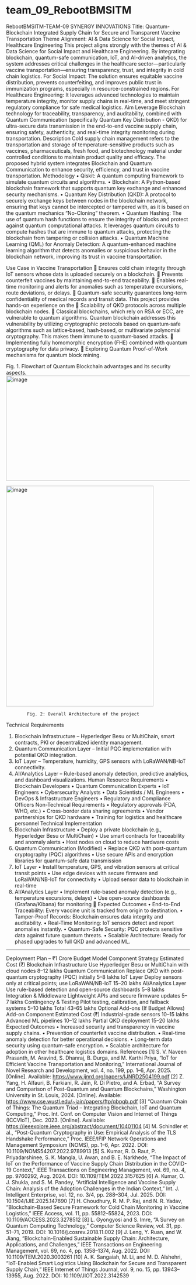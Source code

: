 # team_09_RebootBMSITM
RebootBMSITM-TEAM-09 SYNERGY INNOVATIONS
Title: Quantum-Blockchain Integrated Supply Chain for Secure and Transparent Vaccine Transportation
Theme Alignment: AI & Data Science for Social Impact, Healthcare Engineering
This project aligns strongly with the themes of AI & Data Science for Social Impact and Healthcare Engineering. By integrating blockchain, quantum-safe communication, IoT, and AI-driven analytics, the system addresses critical challenges in the healthcare sector—particularly vaccine transportation—ensuring transparency, trust, and integrity in cold chain logistics.
For Social Impact: The solution ensures equitable vaccine distribution, prevents counterfeiting, and improves public trust in immunization programs, especially in resource-constrained regions.
For Healthcare Engineering: It leverages advanced technologies to maintain temperature integrity, monitor supply chains in real-time, and meet stringent regulatory compliance for safe medical logistics.
Aim
Leverage Blockchain technology for traceability, transparency, and auditability, combined with Quantum Communication (specifically Quantum Key Distribution - QKD) for ultra-secure data transmission in the end-to-end vaccine supply chain, ensuring safety, authenticity, and real-time integrity monitoring during transportation.
Description
Cold supply chain management refers to the transportation and storage of temperature-sensitive products such as vaccines, pharmaceuticals, fresh food, and biotechnology material under controlled conditions to maintain product quality and efficacy. The proposed hybrid system integrates Blockchain and Quantum Communication to enhance security, efficiency, and trust in vaccine transportation.
Methodology
•	Qiskit: A quantum computing framework to simulate quantum circuits and  algorithms.
•	Blockchain: A Python-based blockchain framework that supports quantum key exchange and enhanced security mechanisms.
•	Quantum Key Distribution (QKD): A protocol to securely exchange keys between nodes in the blockchain network, ensuring that keys cannot be intercepted or tampered with, as it is based on the quantum mechanics “No-Cloning” theorem. 
•	Quantum Hashing: The use of quantum hash functions to ensure the integrity of blocks and protect against quantum computational attacks. It leverages quantum circuits to compute hashes that are immune to quantum attacks, protecting the blockchain from tampering or collision attacks. 
•	Quantum Machine Learning (QML) for Anomaly Detection: A quantum-enhanced machine learning algorithm that detects anomalies or suspicious behavior in the blockchain network, improving its trust in vaccine transportation.

Use Case in Vaccine Transportation
	Ensures cold chain integrity through IoT sensors whose data is uploaded securely on a blockchain.
	Prevents counterfeit vaccines by maintaining end-to-end traceability.
	Enables real-time monitoring and alerts for anomalies such as temperature excursions, route deviations, or delays.
	Quantum-safe security guarantees long-term confidentiality of medical records and transit data.
This project provides hands-on experience on the 
	Scalability of QKD protocols across multiple blockchain nodes.
	Classical blockchains, which rely on RSA or ECC, are vulnerable to quantum algorithms. Quantum blockchain addresses this vulnerability by utilizing cryptographic protocols based on quantum‐safe algorithms such as lattice‐based, hash‐based, or multivariate polynomial cryptography. This makes them immune to quantum‐based attacks.
	Implementing fully homomorphic encryption (FHE) combined with quantum cryptography for data privacy.
	Exploring Quantum Proof-of-Work mechanisms for quantum block mining.
 
Fig. 1. Flowchart of Quantum Blockchain advantages and its security aspects. 
<img width="518" height="287" alt="image" src="https://github.com/user-attachments/assets/5522b8b7-9200-4005-9fec-9708db727f44" />

  <img width="404" height="603" alt="image" src="https://github.com/user-attachments/assets/5bf6ac02-2010-4ab1-8ea3-864d53f77a0c" />

			Fig. 2: Overall Architecture of the project
Technical Requirements
1. Blockchain Infrastructure – Hyperledger Besu or MultiChain, smart contracts, PKI or decentralized identity management.
2. Quantum Communication Layer – Initial PQC implementation with potential QKD integration.
3. IoT Layer – Temperature, humidity, GPS sensors with LoRaWAN/NB-IoT connectivity.
4. AI/Analytics Layer – Rule-based anomaly detection, predictive analytics, and dashboard visualizations.
Human Resource Requirements
• Blockchain Developers
• Quantum Communication Experts
• IoT Engineers
• Cybersecurity Analysts
• Data Scientists / ML Engineers
• DevOps & Infrastructure Engineers
• Regulatory and Compliance Officers
Non-Technical Requirements
•	Regulatory approvals (FDA, WHO, etc.)
•	Cross-border data sharing agreements
•	Vendor partnerships for QKD hardware
•	Training for logistics and healthcare personnel
Technical Implementation 
1. Blockchain Infrastructure
•	Deploy a private blockchain (e.g., Hyperledger Besu or MultiChain)
•	Use smart contracts for traceability and anomaly alerts
•	Host nodes on cloud to reduce hardware costs
2. Quantum Communication (Modified)
•	Replace QKD with post-quantum cryptography (PQC) algorithms
•	Use secure APIs and encryption libraries for quantum-safe data transmission
3. IoT Layer
•	Install temperature, GPS, and vibration sensors at critical transit points
•	Use edge devices with secure firmware and LoRaWAN/NB-IoT for connectivity
•	Upload sensor data to blockchain in real-time
4. AI/Analytics Layer
•	Implement rule-based anomaly detection (e.g., temperature excursions, delays)
•	Use open-source dashboards (Grafana/Kibana) for monitoring
🎯 Expected Outcomes
•	End-to-End Traceability: Every vaccine unit is tracked from origin to destination.
•	Tamper-Proof Records: Blockchain ensures data integrity and auditability.
•	Real-Time Monitoring: IoT sensors detect and report anomalies instantly.
•	Quantum-Safe Security: PQC protects sensitive data against future quantum threats.
•	Scalable Architecture: Ready for phased upgrades to full QKD and advanced ML.
________________________________________
Deployment Plan – ₹1 Crore Budget Model
Component	Strategy	Estimated Cost (₹)
Blockchain Infrastructure	Use Hyperledger Besu or MultiChain with cloud nodes	8–12 lakhs
Quantum Communication	Replace QKD with post-quantum cryptography (PQC) initially	5–8 lakhs
IoT Layer	Deploy sensors only at critical points; use LoRaWAN/NB-IoT	15–20 lakhs
AI/Analytics Layer	Use rule-based detection and open-source dashboards	5–8 lakhs
Integration & Middleware	Lightweight APIs and secure firmware updates	5–7 lakhs
Contingency & Testing	Pilot testing, calibration, and fallback systems	5–10 lakhs
Total		43–65 lakhs
Optional Add-ons (If Budget Allows)
Add-on Component	Estimated Cost (₹)
Industrial-grade sensors	10–15 lakhs
Advanced ML pipelines	10–12 lakhs
Partial QKD deployment	15–20 lakhs
Expected Outcomes
• Increased security and transparency in vaccine supply chains.
• Prevention of counterfeit vaccine distribution.
• Real-time anomaly detection for better operational decisions.
• Long-term data security using quantum-safe encryption.
• Scalable architecture for adoption in other healthcare logistics domains.
References
[1] S. V. Naveen Prasanth, M. Aravind, S. Dhanraj, B. Durga, and M. Karthi Priya, “IoT for Efficient Vaccine Transportation and Monitoring,” International Journal of Novel Research and Development, vol. 4, no. 199, pp. 1–6, Apr. 2025. [Online]. Available: https://www.ijnrd.org/papers/IJNRD2504199.pdf
[2] Z. Yang, H. Alfauri, B. Farkiani, R. Jain, R. Di Pietro, and A. Erbad, “A Survey and Comparison of Post-Quantum and Quantum Blockchains,” Washington University in St. Louis, 2024. [Online]. Available: https://www.cse.wustl.edu/~jain/papers/ftp/qbpqb.pdf
[3] “Quantum Chain of Things: The Quantum Triad – Integrating Blockchain, IoT and Quantum Computing,” Proc. Int. Conf. on Computer Vision and Internet of Things (ICCVIoT), Dec. 2023. [Online]. Available: https://ieeexplore.ieee.org/abstract/document/10401104
[4] M. Schindler et al., “Post-Quantum Cryptography in Use: Empirical Analysis of the TLS Handshake Performance,” Proc. IEEE/IFIP Network Operations and Management Symposium (NOMS), pp. 1–6, Apr. 2022. DOI: 10.1109/NOMS54207.2022.9789913
[5] S. Kumar, R. D. Raut, P. Priyadarshinee, S. K. Mangla, U. Awan, and B. E. Narkhede, “The Impact of IoT on the Performance of Vaccine Supply Chain Distribution in the COVID-19 Context,” IEEE Transactions on Engineering Management, vol. 69, no. 4, pp. 9760292, Aug. 2024. DOI: 10.1109/TEM.2022.3157625
[6] A. Kumar, O. J. Shukla, and S. M. Pandey, “Artificial Intelligence and Vaccine Supply Chain: Analysis of the Adoption Challenges in the Indian Context,” Int. J. Intelligent Enterprise, vol. 12, no. 3/4, pp. 288–304, Jul. 2025. DOI: 10.1504/IJIE.2025.147690
[7] H. Choudhury, R. M. P. Raj, and N. R. Yadav, “Blockchain-Based Secure Framework for Cold Chain Monitoring in Vaccine Logistics,” IEEE Access, vol. 11, pp. 55812–55824, 2023. DOI: 10.1109/ACCESS.2023.3278512
[8] L. Gyongyosi and S. Imre, “A Survey on Quantum Computing Technology,” Computer Science Review, vol. 31, pp. 51–71, 2019. DOI: 10.1016/j.cosrev.2018.11.002
[9] J. Leng, Y. Ruan, and W. Jiang, “Blockchain-Enabled Sustainable Supply Chain: Architecture, Applications, and Challenges,” IEEE Transactions on Engineering Management, vol. 69, no. 4, pp. 1358–1374, Aug. 2022. DOI: 10.1109/TEM.2020.3003261
[10] A. K. Sangaiah, M. Li, and M. D. Alshehri, “IoT-Enabled Smart Logistics Using Blockchain for Secure and Transparent Supply Chain,” IEEE Internet of Things Journal, vol. 9, no. 15, pp. 13943–13955, Aug. 2022. DOI: 10.1109/JIOT.2022.3142539
